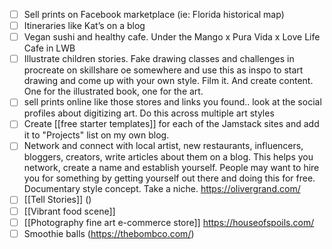- [ ] Sell prints on Facebook marketplace (ie: Florida historical map)
- [ ] Itineraries like Kat’s on a blog
- [ ] Vegan sushi and healthy cafe. Under the Mango x Pura Vida x Love Life Cafe in LWB
- [ ] Illustrate children stories. Fake drawing classes and challenges in procreate on skillshare oe somewhere and use this as inspo to start drawing and come up with your own style. Film it. And create content. One for the illustrated book, one for the art.
- [ ] sell prints online like those stores and links you found.. look at the social profiles about digitizing art. Do this across multiple art styles
- [ ] Create [[free starter templates]] for each of the Jamstack sites and add it to "Projects" list on my own blog. 
- [ ] Network and connect with local artist, new restaurants, influencers, bloggers, creators, write articles about them on a blog. This helps you network, create a name and establish yourself. People may want to hire you for something by getting yourself out there and doing this for free. Documentary style concept. Take a niche. https://olivergrand.com/
- [ ] [[Tell Stories]] ()
- [ ] [[Vibrant food scene]]
- [ ] [[Photography fine art e-commerce store]] https://houseofspoils.com/
- [ ] Smoothie balls (https://thebombco.com/)
